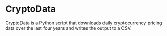 # CryptoData
CryptoData is a Python script that downloads daily cryptocurrency pricing data over the last four years and writes the output to a CSV. 
